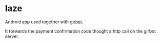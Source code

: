 # laze

Android app used together with [girbot](/girbot).

It forwards the payment confirmation code thought a http call
on the girbot server.
